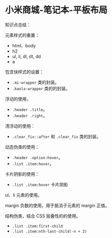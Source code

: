 # 小米商城-笔记本-平板布局

知识点总结：

元素样式的重置：

- html、body
- h2
- ul, li, dl, dt, dd
- a

包含快样式的设置：

- `.mi-wrapper` 类的封装。
- `.kaola-wrapper` 类的的封装。

浮动的使用，

- `.header .title`。
- `.header .right`。

清浮动的使用：

- `.clear_fix::after` 和 `.clear_fix` 类的封装。

动态伪类的使用：

- `.header .option:hover`。
- `.list .item:hover`。

卡片阴影的使用：

- `.list .item:hover` 卡片阴影

ul、li 元素的使用。

margin 负数的使用，用于抵消子元素的 margin 正值。

结构伪类，结合 CSS 层叠性的的使用。

- `.list .item:first-child`
- `.list .item:nth-last-child(-n + 2)`
